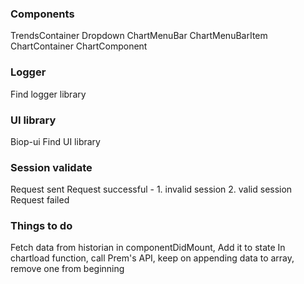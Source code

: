 ### Components
TrendsContainer
Dropdown
ChartMenuBar
ChartMenuBarItem
ChartContainer
ChartComponent

### Logger
Find logger library

### UI library
Biop-ui
Find UI library

### Session validate
Request sent
Request successful - 1. invalid session 2. valid session
Request failed

### Things to do
Fetch data from historian in componentDidMount, Add it to state
In chartload function, call Prem's API, keep on appending data to array, remove one from beginning
